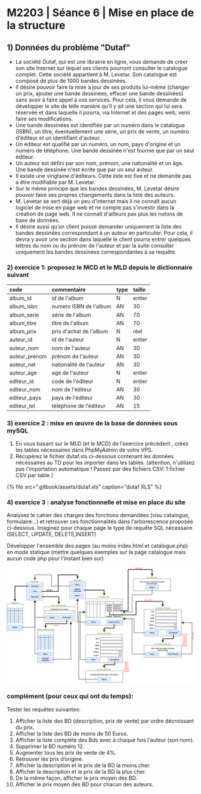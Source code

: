 # M2203 \| Séance 6 \| Mise en place de la structure

## 1\) Données du problème "Dutaf"

* La société Dutaf, qui est une librairie en ligne, vous demande de créer son site Internet sur lequel ses clients pourront consulter le catalogue complet. Cette société appartient à M. Levetar. Son catalogue est composé de plus de 1000 bandes dessinées.
* II désire pouvoir faire la mise à jour de ses produits lui-même \(changer un prix, ajouter une bande dessinées, effacer une bande dessinées\) sans avoir à faire appel à vos services. Pour cela, il vous demande de développer le site de telle manière qu’il y ait une section qui lui sera réservée et dans laquelle il pourra, via Internet et des pages web, venir faire ses modifications.
* Une bande dessinées est identifiée par un numéro dans le catalogue \(ISBN\), un titre, éventuellement une série, un prix de vente, un numéro d'éditeur et un identifiant d'auteur.
* Un éditeur est qualifié par un numéro, un nom, pays d'origine et un numéro de téléphone. Une bande dessinée n'est fournie que par un seul éditeur.
* Un auteur est défini par son nom, prénom, une nationalité et un âge. Une bande dessinée n'est écrite que par un seul auteur.
* II existe une vingtaine d'éditeurs. Cette liste est fixe et ne demande pas a être modifiable par M. Levetar.
* Sur le même principe que les bandes dessinées, M. Levetar désire pouvoir faire ses propres changements dans la liste des auteurs.
* M. Levetar se sert déjà un peu d’internet mais il ne connaît aucun logiciel de mise en page web et ne compte pas s'investir dans la création de page web. II ne connaît d'ailleurs pas plus les notons de base de données.
* II désire aussi qu’un client puisse demander uniquement la liste des bandes dessinées  correspondant à un auteur en particulier. Pour cela, il devra y avoir une section dans laquelle le client pourra entrer quelques lettres du nom ou du prénom de l'auteur et par la suite consulter uniquement les bandes dessinées correspondantes à sa requête.

### 2\) exercice 1: proposez le MCD et le MLD depuis le dictionnaire suivant 

| code | commentaire | type | taille |
| :--- | :--- | :--- | :--- |
| album\_id | id de l'album | N | entier |
| album\_isbn | numero ISBN de l'album | AN | 30 |
| album\_serie | série de l'album | AN | 70 |
| album\_titre | titre de l'album | AN | 70 |
| album\_prix | prix d'achat de l'album | N | réel |
| auteur\_id | id de l'auteur | N | entier |
| auteur\_nom | nom de l'auteur | AN | 30 |
| auteur\_prenom | prénom de l'auteur | AN | 30 |
| auteur\_nat | nationalité de l'auteur | AN | 30 |
| auteur\_age | age de l'auteur | N | entier |
| editeur\_id | code de l'éditeur | N | entier |
| editeur\_nom | nom de l'éditeur | AN | 30 |
| editeur\_pays | pays de l'éditeur | AN | 30 |
| editeur\_tel | téléphone de l'éditeur | AN | 15 |

###  3\) exercice 2 : mise en œuvre de la base de données sous mySQL

1. En vous basant sur le MLD \(et le MCD\) de l'exercice précédent , créez les  tables nécessaires dans PhpMyAdmin de votre VPS.
2. Récupérez le fichier dutaf.xls ci-dessous contenant les données nécessaires au TD pour les importer dans les tables. \(attention, n'utilisez pas l'importation automatique ! Passez par des fichiers CSV: 1 fichier CSV par table \)

{% file src=".gitbook/assets/dutaf.xls" caption="dutaf XLS" %}

### 4\) exercice 3 : analyse fonctionnelle et mise en place du site

Analysez le cahier des charges des fonctions demandées \(visu catalogue, formulaire...\) et retrouver ces fonctionnalités dans l'arborescence proposée ci-dessous. Imaginez pour chaque page le type de requête SQL nécessaire \(SELECT, UPDATE, DELETE,INSERT\)

Développer l'ensemble des pages \(au moins index.html et catalogue.php\) en mode statique \(mettre quelques exemples sur la page catalogue mais aucun code php pour l'instant bien sur\) 

![](.gitbook/assets/dutaf%20%281%29.png)

### complément \(pour ceux qui ont du temps\):

Tester les requêtes suivantes: 

1. Afficher la liste des BD \(description, prix de vente\) par ordre décroissant du prix. 
2. Afficher la liste des BD de moins de 50 Euros.
3. Afficher la liste complète des Bds avec à chaque fois l'auteur \(son nom\). 
4. Supprimer la BD numéro 12.
5. Augmenter tous les prix de vente de 4%.
6. Retrouver les prix d’origine.
7. Afficher la description et le prix de la BD la moins cher.
8. Afficher la description et le prix de la BD la plus cher.
9. De la même façon, afficher le prix moyen des BD.
10. Afficher le prix moyen des BD pour chacun des auteurs.

